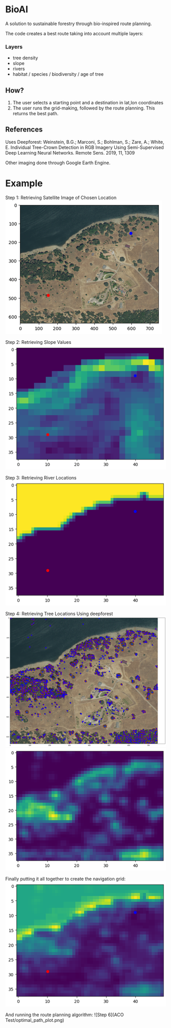 # BioAI
 
A solution to sustainable forestry through bio-inspired route planning.

The code creates a best route taking into account multiple layers:

### Layers

- tree density
- slope
- rivers
- habitat / species / biodiversity / age of tree

## How?

1. The user selects a starting point and a destination in lat,lon coordinates
2. The user runs the grid-making, followed by the route planning. This returns the best path.

## References
Uses Deepforest: Weinstein, B.G.; Marconi, S.; Bohlman, S.; Zare, A.; White, E. Individual Tree-Crown Detection in RGB Imagery Using Semi-Supervised Deep Learning Neural Networks. Remote Sens. 2019, 11, 1309

Other imaging done through Google Earth Engine.

# Example

Step 1: Retrieving Satellite Image of Chosen Location
![Step 1](example_imgs/1_satellite.png)

Step 2: Retrieving Slope Values
![Step 2](example_imgs/2_slope.png)

Step 3: Retrieving River Locations
![Step 3](example_imgs/3_river.png)

Step 4: Retrieving Tree Locations Using deepforest
![Step 4](example_imgs/deepforest.png)
![Step 4](example_imgs/4_trees.png)

Finally putting it all together to create the navigation grid:
![Step 5](example_imgs/5_combo.png)

And running the route planning algorithm:
![Step 6](ACO Test/optimal_path_plot.png)
